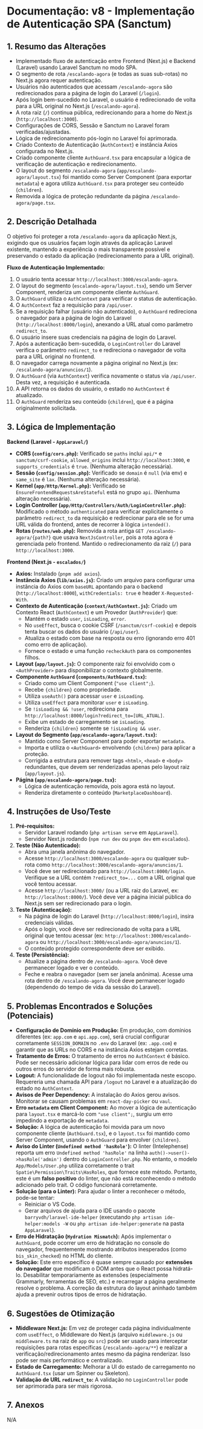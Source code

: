 # Documentação: v8 - Implementação de Autenticação SPA (Sanctum)

## 1. Resumo das Alterações
- Implementado fluxo de autenticação entre Frontend (Next.js) e Backend (Laravel) usando Laravel Sanctum no modo SPA.
- O segmento de rota `/escalando-agora` (e todas as suas sub-rotas) no Next.js agora requer autenticação.
- Usuários não autenticados que acessam `/escalando-agora` são redirecionados para a página de login do Laravel (`/login`).
- Após login bem-sucedido no Laravel, o usuário é redirecionado de volta para a URL original no Next.js (`/escalando-agora`).
- A rota raiz (`/`) continua pública, redirecionando para a home do Next.js (`http://localhost:3000`).
- Configurações de CORS, Sessão e Sanctum no Laravel foram verificadas/ajustadas.
- Lógica de redirecionamento pós-login no Laravel foi aprimorada.
- Criado Contexto de Autenticação (`AuthContext`) e instância Axios configurada no Next.js.
- Criado componente cliente `AuthGuard.tsx` para encapsular a lógica de verificação de autenticação e redirecionamento.
- O layout do segmento `/escalando-agora` (`app/escalando-agora/layout.tsx`) foi mantido como Server Component (para exportar `metadata`) e agora utiliza `AuthGuard.tsx` para proteger seu conteúdo (`children`).
- Removida a lógica de proteção redundante da página `/escalando-agora/page.tsx`.

## 2. Descrição Detalhada
O objetivo foi proteger a rota `/escalando-agora` da aplicação Next.js, exigindo que os usuários façam login através da aplicação Laravel existente, mantendo a experiência o mais transparente possível e preservando o estado da aplicação (redirecionamento para a URL original).

**Fluxo de Autenticação Implementado:**
1.  O usuário tenta acessar `http://localhost:3000/escalando-agora`.
2.  O layout do segmento (`escalando-agora/layout.tsx`), sendo um Server Component, renderiza um componente cliente `AuthGuard`.
3.  O `AuthGuard` utiliza o `AuthContext` para verificar o status de autenticação.
4.  O `AuthContext` faz a requisição para `/api/user`.
5.  Se a requisição falhar (usuário não autenticado), o `AuthGuard` redireciona o navegador para a página de login do Laravel (`http://localhost:8000/login`), anexando a URL atual como parâmetro `redirect_to`.
6.  O usuário insere suas credenciais na página de login do Laravel.
7.  Após a autenticação bem-sucedida, o `LoginController` do Laravel verifica o parâmetro `redirect_to` e redireciona o navegador de volta para a URL original no frontend.
8.  O navegador carrega novamente a página original no Next.js (ex: `/escalando-agora/anuncios/1`).
9.  O `AuthGuard` (via `AuthContext`) verifica novamente o status via `/api/user`. Desta vez, a requisição é autenticada.
10. A API retorna os dados do usuário, o estado no `AuthContext` é atualizado.
11. O `AuthGuard` renderiza seu conteúdo (`children`), que é a página originalmente solicitada.

## 3. Lógica de Implementação

**Backend (Laravel - `AppLaravel/`)**
- **CORS (`config/cors.php`):** Verificado se `paths` inclui `api/*` e `sanctum/csrf-cookie`, `allowed_origins` inclui `http://localhost:3000`, e `supports_credentials` é `true`. (Nenhuma alteração necessária).
- **Sessão (`config/session.php`):** Verificado se `domain` é `null` (via env) e `same_site` é `lax`. (Nenhuma alteração necessária).
- **Kernel (`app/Http/Kernel.php`):** Verificado se `EnsureFrontendRequestsAreStateful` está no grupo `api`. (Nenhuma alteração necessária).
- **Login Controller (`app/Http/Controllers/Auth/LoginController.php`):** Modificado o método `authenticated` para verificar explicitamente o parâmetro `redirect_to` da requisição e redirecionar para ele se for uma URL válida do frontend, antes de recorrer à lógica `intended()`.
- **Rotas (`routes/web.php`):** Removida a rota antiga `GET /escalando-agora/{path?}` que usava `NextJsController`, pois a rota agora é gerenciada pelo frontend. Mantido o redirecionamento da raiz (`/`) para `http://localhost:3000`.

**Frontend (Next.js - `escalados/`)**
- **Axios:** Instalado (`pnpm add axios`).
- **Instância Axios (`lib/axios.js`):** Criado um arquivo para configurar uma instância do Axios com `baseURL` apontando para o backend (`http://localhost:8000`), `withCredentials: true` e header `X-Requested-With`.
- **Contexto de Autenticação (`context/AuthContext.js`):** Criado um Contexto React (`AuthContext`) e um Provedor (`AuthProvider`) que:
    - Mantém o estado `user`, `isLoading`, `error`.
    - No `useEffect`, busca o cookie CSRF (`/sanctum/csrf-cookie`) e depois tenta buscar os dados do usuário (`/api/user`).
    - Atualiza o estado com base na resposta ou erro (ignorando erro 401 como erro de aplicação).
    - Fornece o estado e uma função `recheckAuth` para os componentes filhos.
- **Layout (`app/layout.js`):** O componente raiz foi envolvido com o `<AuthProvider>` para disponibilizar o contexto globalmente.
- **Componente `AuthGuard` (`components/AuthGuard.tsx`):**
    - Criado como um Client Component (`"use client";`).
    - Recebe `{children}` como propriedade.
    - Utiliza `useAuth()` para acessar `user` e `isLoading`.
    - Utiliza `useEffect` para monitorar `user` e `isLoading`.
    - Se `!isLoading && !user`, redireciona para `http://localhost:8000/login?redirect_to=[URL_ATUAL]`.
    - Exibe um estado de carregamento se `isLoading`.
    - Renderiza `{children}` somente se `!isLoading && user`.
- **Layout do Segmento (`app/escalando-agora/layout.tsx`):**
    - Mantido como Server Component para poder exportar `metadata`.
    - Importa e utiliza o `<AuthGuard>` envolvendo `{children}` para aplicar a proteção.
    - Corrigida a estrutura para remover tags `<html>`, `<head>` e `<body>` redundantes, que devem ser renderizadas apenas pelo layout raiz (`app/layout.js`).
- **Página (`app/escalando-agora/page.tsx`):**
    - Lógica de autenticação removida, pois agora está no layout.
    - Renderiza diretamente o conteúdo (`MarketplaceDashboard`).

## 4. Instruções de Uso/Teste
1.  **Pré-requisitos:**
    - Servidor Laravel rodando (`php artisan serve` em `AppLaravel`).
    - Servidor Next.js rodando (`npm run dev` ou `pnpm dev` em `escalados`).
2.  **Teste (Não Autenticado):**
    - Abra uma janela anônima do navegador.
    - Acesse `http://localhost:3000/escalando-agora` ou qualquer sub-rota como `http://localhost:3000/escalando-agora/anuncios/1`.
    - Você deve ser redirecionado para `http://localhost:8000/login`. Verifique se a URL contém `?redirect_to=...` com a URL original que você tentou acessar.
    - Acesse `http://localhost:3000/` (ou a URL raiz do Laravel, ex: `http://localhost:8000/`). Você deve ver a página inicial pública do Next.js sem ser redirecionado para o login.
3.  **Teste (Autenticação):**
    - Na página de login do Laravel (`http://localhost:8000/login`), insira credenciais válidas.
    - Após o login, você deve ser redirecionado de volta para a URL original que tentou acessar (ex: `http://localhost:3000/escalando-agora` ou `http://localhost:3000/escalando-agora/anuncios/1`).
    - O conteúdo protegido correspondente deve ser exibido.
4.  **Teste (Persistência):**
    - Atualize a página dentro de `/escalando-agora`. Você deve permanecer logado e ver o conteúdo.
    - Feche e reabra o navegador (sem ser janela anônima). Acesse uma rota dentro de `/escalando-agora`. Você deve permanecer logado (dependendo do tempo de vida da sessão do Laravel).

## 5. Problemas Encontrados e Soluções (Potenciais)
- **Configuração de Domínio em Produção:** Em produção, com domínios diferentes (ex: `app.com` e `api.app.com`), será crucial configurar corretamente `SESSION_DOMAIN` no `.env` do Laravel (ex: `.app.com`) e garantir que as URLs no CORS e na instância Axios estejam corretas.
- **Tratamento de Erros:** O tratamento de erros no `AuthContext` é básico. Pode ser necessário adicionar lógica para lidar com erros de rede ou outros erros do servidor de forma mais robusta.
- **Logout:** A funcionalidade de logout não foi implementada neste escopo. Requereria uma chamada API para `/logout` no Laravel e a atualização do estado no `AuthContext`.
- **Avisos de Peer Dependency:** A instalação do Axios gerou avisos. Monitorar se causam problemas em `react-day-picker` ou `vaul`.
- **Erro `metadata` em Client Component:** Ao mover a lógica de autenticação para `layout.tsx` e marcá-lo com `"use client";`, surgiu um erro impedindo a exportação de `metadata`.
- **Solução:** A lógica de autenticação foi movida para um novo componente cliente (`AuthGuard.tsx`), e o `layout.tsx` foi mantido como Server Component, usando o `AuthGuard` para envolver `{children}`.
- **Aviso do Linter (`Undefined method 'hasRole'`):** O linter (Intelephense) reporta um erro `Undefined method 'hasRole'` na linha `auth()->user()->hasRole('admin')` dentro do `LoginController.php`. No entanto, o modelo `App/Models/User.php` utiliza corretamente o trait `Spatie\Permission\Traits\HasRoles`, que fornece este método. Portanto, este é um **falso positivo** do linter, que não está reconhecendo o método adicionado pelo trait. O código funcionará corretamente.
- **Solução (para o Linter):** Para ajudar o linter a reconhecer o método, pode-se tentar:
    - Reiniciar o VS Code.
    - Gerar arquivos de ajuda para o IDE usando o pacote `barryvdh/laravel-ide-helper` (executando `php artisan ide-helper:models -W` ou `php artisan ide-helper:generate` na pasta `AppLaravel`).
- **Erro de Hidratação (`Hydration Mismatch`):** Após implementar o `AuthGuard`, pode ocorrer um erro de hidratação no console do navegador, frequentemente mostrando atributos inesperados (como `bis_skin_checked`) no HTML do cliente.
- **Solução:** Este erro específico é quase sempre causado por **extensões do navegador** que modificam o DOM antes que o React possa hidratá-lo. Desabilitar temporariamente as extensões (especialmente Grammarly, ferramentas de SEO, etc.) e recarregar a página geralmente resolve o problema. A correção da estrutura do layout aninhado também ajuda a prevenir outros tipos de erros de hidratação.



## 6. Sugestões de Otimização
- **Middleware Next.js:** Em vez de proteger cada página individualmente com `useEffect`, o Middleware do Next.js (arquivo `middleware.js` ou `middleware.ts` na raiz de `app` ou `src`) pode ser usado para interceptar requisições para rotas específicas (`/escalando-agora/**`) e realizar a verificação/redirecionamento antes mesmo da página renderizar. Isso pode ser mais performático e centralizado.
- **Estado de Carregamento:** Melhorar a UI do estado de carregamento no `AuthGuard.tsx` (usar um Spinner ou Skeleton).
- **Validação de URL `redirect_to`:** A validação no `LoginController` pode ser aprimorada para ser mais rigorosa.

## 7. Anexos
N/A